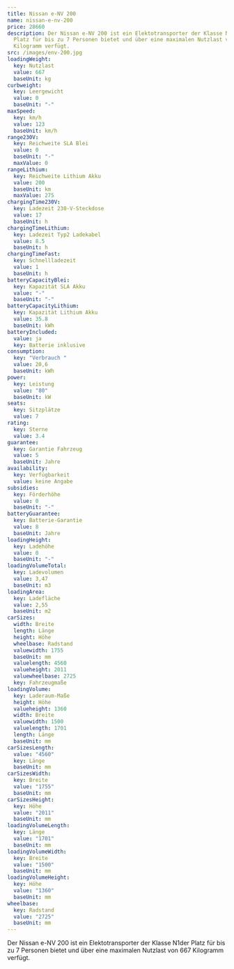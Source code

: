 ```yaml
---
title: Nissan e-NV 200
name: nissan-e-nv-200
price: 28660
description: Der Nissan e-NV 200 ist ein Elektotransporter der Klasse N1der
  Platz für bis zu 7 Personen bietet und über eine maximalen Nutzlast von 667
  Kilogramm verfügt.
src: /images/env-200.jpg
loadingWeight:
  key: Nutzlast
  value: 667
  baseUnit: kg
curbweight:
  key: Leergewicht
  value: 0
  baseUnit: "-"
maxSpeed:
  key: km/h
  value: 123
  baseUnit: km/h
range230V:
  key: Reichweite SLA Blei
  value: 0
  baseUnit: "-"
  maxValue: 0
rangeLithium:
  key: Reichweite Lithium Akku
  value: 200
  baseUnit: km
  maxValue: 275
chargingTime230V:
  key: Ladezeit 230-V-Steckdose
  value: 17
  baseUnit: h
chargingTimeLithium:
  key: Ladezeit Typ2 Ladekabel
  value: 8.5
  baseUnit: h
chargingTimeFast:
  key: Schnellladezeit
  value: 1
  baseUnit: h
batteryCapacityBlei:
  key: Kapazität SLA Akku
  value: "-"
  baseUnit: "-"
batteryCapacityLithium:
  key: Kapazität Lithium Akku
  value: 35.8
  baseUnit: kWh
batteryIncluded:
  value: ja
  key: Batterie inklusive
consumption:
  key: "Verbrauch "
  value: 20,6
  baseUnit: kWh
power:
  key: Leistung
  value: "80"
  baseUnit: kW
seats:
  key: Sitzplätze
  value: 7
rating:
  key: Sterne
  value: 3.4
guarantee:
  key: Garantie Fahrzeug
  value: 5
  baseUnit: Jahre
availability:
  key: Verfügbarkeit
  value: keine Angabe
subsidies:
  key: Förderhöhe
  value: 0
  baseUnit: "-"
batteryGuarantee:
  key: Batterie-Garantie
  value: 8
  baseUnit: Jahre
loadingHeight:
  key: Ladehöhe
  value: 0
  baseUnit: "-"
loadingVolumeTotal:
  key: Ladevolumen
  value: 3,47
  baseUnit: m3
loadingArea:
  key: Ladefläche
  value: 2,55
  baseUnit: m2
carSizes:
  width: Breite
  length: Länge
  height: Höhe
  wheelbase: Radstand
  valuewidth: 1755
  baseUnit: mm
  valuelength: 4560
  valueheight: 2011
  valuewheelbase: 2725
  key: Fahrzeugmaße
loadingVolume:
  key: Laderaum-Maße
  height: Höhe
  valueheight: 1360
  width: Breite
  valuewidth: 1500
  valuelength: 1701
  length: Länge
  baseUnit: mm
carSizesLength:
  value: "4560"
  key: Länge
  baseUnit: mm
carSizesWidth:
  key: Breite
  value: "1755"
  baseUnit: mm
carSizesHeight:
  key: Höhe
  value: "2011"
  baseUnit: mm
loadingVolumeLength:
  key: Länge
  value: "1701"
  baseUnit: mm
loadingVolumeWidth:
  key: Breite
  value: "1500"
  baseUnit: mm
loadingVolumeHeight:
  key: Höhe
  value: "1360"
  baseUnit: mm
wheelbase:
  key: Radstand
  value: "2725"
  baseUnit: mm
---
```

Der Nissan e-NV 200 ist ein Elektotransporter der Klasse N1der Platz für bis zu 7 Personen bietet und über eine maximalen Nutzlast von 667 Kilogramm verfügt.